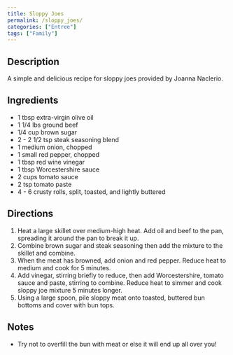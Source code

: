 ```yaml
---
title: Sloppy Joes
permalink: /sloppy_joes/
categories: ["Entree"]
tags: ["Family"]
---
```


Description
-----------

A simple and delicious recipe for sloppy joes provided by Joanna Naclerio.

Ingredients
-----------

-   1 tbsp extra-virgin olive oil
-   1 1/4 lbs ground beef
-   1/4 cup brown sugar
-   2 - 2 1/2 tsp steak seasoning blend
-   1 medium onion, chopped
-   1 small red pepper, chopped
-   1 tbsp red wine vinegar
-   1 tbsp Worcestershire sauce
-   2 cups tomato sauce
-   2 tsp tomato paste
-   4 - 6 crusty rolls, split, toasted, and lightly buttered

Directions
----------

1.  Heat a large skillet over medium-high heat. Add oil and beef to the pan, spreading it around the pan to break it up.
2.  Combine brown sugar and steak seasoning then add the mixture to the skillet and combine.
3.  When the meat has browned, add onion and red pepper. Reduce heat to medium and cook for 5 minutes.
4.  Add vinegar, stirring briefly to reduce, then add Worcestershire, tomato sauce and paste, stirring to combine. Reduce heat to simmer and cook sloppy joe mixture 5 minutes longer.
5.  Using a large spoon, pile sloppy meat onto toasted, buttered bun bottoms and cover with bun tops.

Notes
-----

-   Try not to overfill the bun with meat or else it will end up all over you!

